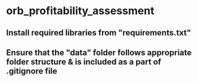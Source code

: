 # orb_profitability_assessment


## Install required libraries from "requirements.txt"

## Ensure that the "data" folder follows appropriate folder structure & is included as a part of .gitignore file

